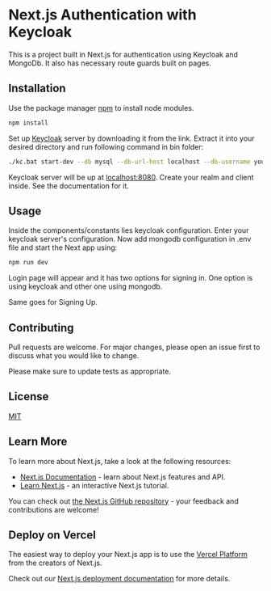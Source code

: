 # Next.js Authentication with Keycloak

This is a project built in Next.js for authentication using Keycloak and MongoDb. It also has necessary route guards built on pages.

## Installation

Use the package manager [npm](https://registry.npmjs.org ) to install node modules.

```bash
npm install 
```
Set up [Keycloak](https://github.com/keycloak/keycloak/releases/download/22.0.1/keycloak-22.0.1.zip) server by downloading it from the link. Extract it into your desired directory and run following command in bin folder:

```bash
./kc.bat start-dev --db mysql --db-url-host localhost --db-username your-username --db-password your-pass --hostname-strict=false
```
Keycloak server will be up at [localhost:8080](http://localhost:8080). Create your realm and client inside. See the documentation for it.

## Usage
Inside the components/constants lies keycloak configuration. Enter your keycloak server's configuration. Now add mongodb configuration in .env file and start the Next app using:
```bash
npm run dev
```
Login page will appear and it has two options for signing in. One option is using keycloak and other one using mongodb.

Same goes for Signing Up.


## Contributing

Pull requests are welcome. For major changes, please open an issue first
to discuss what you would like to change.

Please make sure to update tests as appropriate.

## License

[MIT](https://choosealicense.com/licenses/mit/)

## Learn More

To learn more about Next.js, take a look at the following resources:

- [Next.js Documentation](https://nextjs.org/docs) - learn about Next.js features and API.
- [Learn Next.js](https://nextjs.org/learn) - an interactive Next.js tutorial.

You can check out [the Next.js GitHub repository](https://github.com/vercel/next.js/) - your feedback and contributions are welcome!

## Deploy on Vercel

The easiest way to deploy your Next.js app is to use the [Vercel Platform](https://vercel.com/new?utm_medium=default-template&filter=next.js&utm_source=create-next-app&utm_campaign=create-next-app-readme) from the creators of Next.js.

Check out our [Next.js deployment documentation](https://nextjs.org/docs/deployment) for more details.
